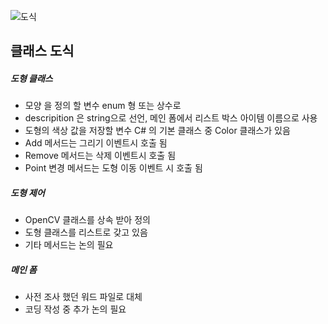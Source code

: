 
![도식](./Program_structure.drawio!.png)

## 클래스 도식
##### 도형 클래스
* 모양 을 정의 할 변수 enum 형 또는 상수로
* descripition 은 string으로 선언, 메인 폼에서 리스트 박스 아이템 이름으로 사용
* 도형의 색상 값을 저장할 변수 C# 의 기본 클래스 중 Color 클래스가 있음
* Add 메서드는 그리기 이벤트시 호출 됨
* Remove 메서드는 삭제 이벤트시 호출 됨 
* Point 변경 메서드는 도형 이동 이벤트 시 호출 됨

##### 도형 제어
* OpenCV 클래스를 상속 받아 정의
* 도형 클래스를 리스트로 갖고 있음
* 기타 메서드는 논의 필요

##### 메인 폼
* 사전 조사 했던 워드 파일로 대체
* 코딩 작성 중 추가 논의 필요
